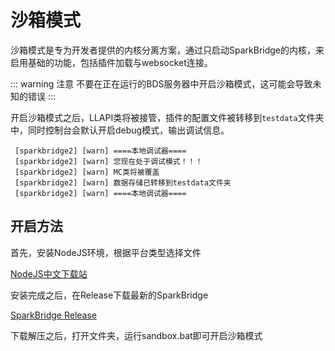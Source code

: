 # 沙箱模式

沙箱模式是专为开发者提供的内核分离方案，通过只启动SparkBridge的内核，来启用基础的功能，包括插件加载与websocket连接。

::: warning 注意
不要在正在运行的BDS服务器中开启沙箱模式，这可能会导致未知的错误
:::

开启沙箱模式之后，LLAPI类将被接管，插件的配置文件被转移到`testdata`文件夹中，同时控制台会默认开启debug模式，输出调试信息。

``` 
 [sparkbridge2] [warn] ====本地调试器====
 [sparkbridge2] [warn] 您现在处于调试模式！！！
 [sparkbridge2] [warn] MC类将被覆盖
 [sparkbridge2] [warn] 数据存储已转移到testdata文件夹
 [sparkbridge2] [warn] ====本地调试器====
```

## 开启方法

首先，安装NodeJS环境，根据平台类型选择文件

[NodeJS中文下载站](https://nodejs.cn/download/)

安装完成之后，在Release下载最新的SparkBridge

[SparkBridge Release](https://github.com/sparkbridge/sparkbridge2/releases)

下载解压之后，打开文件夹，运行sandbox.bat即可开启沙箱模式
